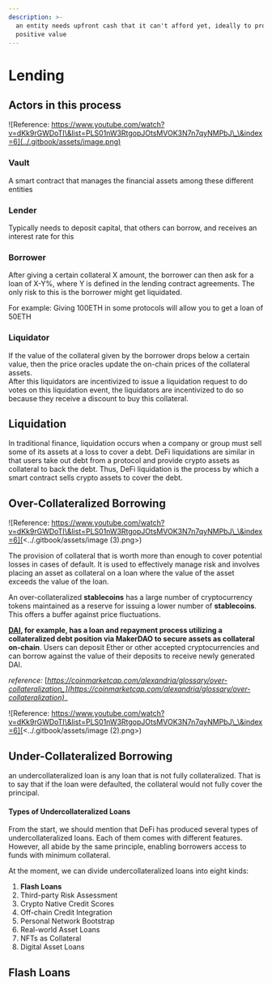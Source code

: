 ```yaml
---
description: >-
  an entity needs upfront cash that it can't afford yet, ideally to produce
  positive value
---
```


# Lending

## Actors in this process

![Reference: https://www.youtube.com/watch?v=dKk9rGWDoTI\&list=PLS01nW3RtgopJOtsMVOK3N7n7qyNMPbJ\_\&index=6](../.gitbook/assets/image.png)

### Vault

A smart contract that manages the financial assets among these different entities

### Lender

Typically needs to deposit capital, that others can borrow, and receives an interest rate for this

### Borrower

After giving a certain collateral X amount, the borrower can then ask for a loan of X-Y%, where Y is defined in the lending contract agreements. The only risk to this is the borrower might get liquidated.

For example: Giving 100ETH in some protocols will allow you to get a loan of 50ETH

### Liquidator

If the value of the collateral given by the borrower drops below a certain value, then the price oracles update the on-chain prices of the collateral assets.\
After this liquidators are incentivized to issue a liquidation request to do votes on this liquidation event, the liquidators are incentivized to do so because they receive a discount to buy this collateral.

## Liquidation

In traditional finance, liquidation occurs when a company or group must sell some of its assets at a loss to cover a debt. DeFi liquidations are similar in that users take out debt from a protocol and provide crypto assets as collateral to back the debt. Thus, DeFi liquidation is the process by which a smart contract sells crypto assets to cover the debt.

## Over-Collateralized Borrowing

![Reference: https://www.youtube.com/watch?v=dKk9rGWDoTI\&list=PLS01nW3RtgopJOtsMVOK3N7n7qyNMPbJ\_\&index=6](<../.gitbook/assets/image (3).png>)

The provision of collateral that is worth more than enough to cover potential losses in cases of default. It is used to effectively manage risk and involves placing an asset as collateral on a loan where the value of the asset exceeds the value of the loan.

An over-collateralized **stablecoins** has a large number of cryptocurrency tokens maintained as a reserve for issuing a lower number of **stablecoins**. This offers a buffer against price fluctuations.

[**DAI**](https://coinmarketcap.com/currencies/multi-collateral-dai/)**, for example, has a loan and repayment process utilizing a collateralized debt position via MakerDAO to secure assets as collateral on-chain**. Users can deposit Ether or other accepted cryptocurrencies and can borrow against the value of their deposits to receive newly generated DAI.&#x20;

_reference:_ [_https://coinmarketcap.com/alexandria/glossary/over-collateralization_](https://coinmarketcap.com/alexandria/glossary/over-collateralization)__

![Reference: https://www.youtube.com/watch?v=dKk9rGWDoTI\&list=PLS01nW3RtgopJOtsMVOK3N7n7qyNMPbJ\_\&index=6](<../.gitbook/assets/image (2).png>)

## Under-Collateralized Borrowing

an undercollateralized loan is any loan that is not fully collateralized. That is to say that if the loan were defaulted, the collateral would not fully cover the principal.

#### Types of Undercollateralized Loans

From the start, we should mention that DeFi has produced several types of undercollateralized loans. Each of them comes with different features. However, all abide by the same principle, enabling borrowers access to funds with minimum collateral.

At the moment, we can divide undercollateralized loans into eight kinds:

1. **Flash Loans**
2. Third-party Risk Assessment
3. Crypto Native Credit Scores
4. Off-chain Credit Integration
5. Personal Network Bootstrap
6. Real-world Asset Loans
7. NFTs as Collateral
8. Digital Asset Loans

## Flash Loans

